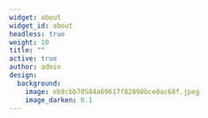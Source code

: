 ```yaml
---
widget: about
widget_id: about
headless: true
weight: 10
title: ""
active: true
author: admin
design:
  background:
    image: eb9cbb70584a69617f82898bce0ac68f.jpeg
    image_darken: 0.1
---
```


